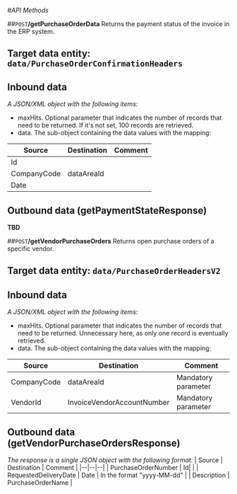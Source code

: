 #_API Methods_

##`POST`**/getPurchaseOrderData**
Returns the payment status of the invoice in the ERP system.

## Target data entity: `data/PurchaseOrderConfirmationHeaders`

## Inbound data

_A JSON/XML object with the following items:_
- maxHits. Optional parameter that indicates the number of records that need to be returned. If it's not set, 100 records are retrieved.
- data. The sub-object containing the data values with the mapping:

| Source | Destination | Comment |
|--|--|--|
| Id | | |
| CompanyCode | dataAreaId | |
| Date | | |


## Outbound data (getPaymentStateResponse)
**TBD**
<!--
_The response is a single JSON object with the following format:_

| Source | Destination | Comment |
|--|--|--|
| `Closed` | Status | If there's any record in the response where the column named <b>Closed</b> (this column contains the date data type) has a value other than F&O's null date (01/01/1900 12:00:00), the value in this output column will be "_PAID_". Otherwise, the value in this column will be "_OPEN_". |
| `Closed` | Date | If the value in the previous field is "_PAID_", the value in this field will be the value from the <b>Closed</b> field from the given record. Otherwise, it will be the current date. Either way, this value is displayed in the format "yyyy-MM-dd". |

-->

##`POST`**/getVendorPurchaseOrders**
Returns open purchase orders of a specific vendor.

## Target data entity: `data/PurchaseOrderHeadersV2`

## Inbound data
_A JSON/XML object with the following items:_
- maxHits. Optional parameter that indicates the number of records that need to be returned. Unnecessary here, as only one record is eventually retrieved.
- data. The sub-object containing the data values with the mapping:

| Source | Destination | Comment |
|--|--|--|
| CompanyCode | dataAreaId | Mandatory parameter |
| VendorId | InvoiceVendorAccountNumber | Mandatory parameter |


## Outbound data (getVendorPurchaseOrdersResponse)
_The response is a single JSON object with the following format:_
| Source | Destination | Comment |
|--|--|--|
| PurchaseOrderNumber  | Id| |
| RequestedDeliveryDate | Date | In the format "yyyy-MM-dd" |
| Description | PurchaseOrderName |